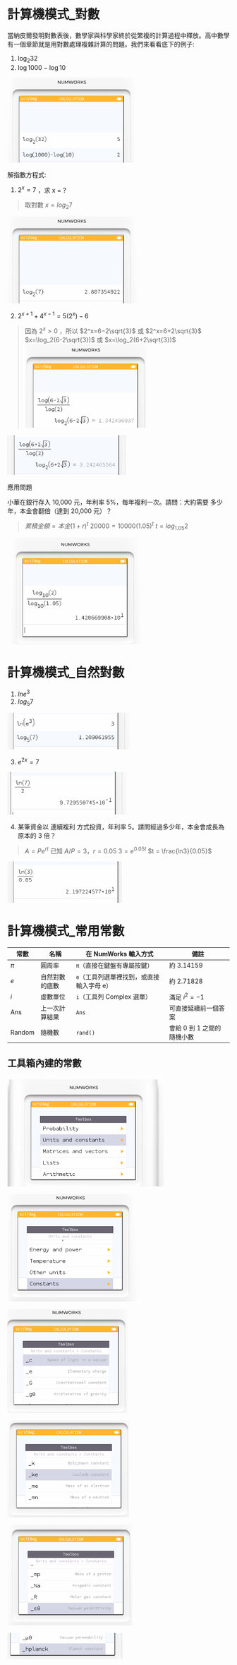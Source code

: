# 計算機模式_對數

當納皮爾發明對數表後，數學家與科學家終於從繁複的計算過程中釋放。高中數學有一個章節就是用對數處理複雜計算的問題。我們來看看底下的例子:

1. $\log_2{32}$
2. $\log1000-\log10$

![](img/07_01.png)

解指數方程式:

1. $2^x = 7$ ，求 x = ?

>取對數 $x=log_2​{7}$

![](img/07_02.png)

2. $2^{x+1} + 4^{x-1} = 5(2^x) - 6$

> 因為 $2^x > 0$ ，所以 $2^x=6−2\sqrt{3}$ ​或 $2^x=6+2\sqrt{3}$
> $x=\log_2(6-2\sqrt{3})$ 或 $x=\log_2(6+2\sqrt{3})$
​
![](img/07_03.png)

![](img/07_04.png)

應用問題

小華在銀行存入 10,000 元，年利率 5%，每年複利一次。請問：大約需要 多少年，本金會翻倍（達到 20,000 元）？

> $累積金額 = 本金(1+r)^t$
> $20000 = 10000(1.05)^t$
> $t =log_1.05{2}$

![](img/07_05.png)

# 計算機模式_自然對數

1. $ln{e}^3$
2. $log_5{7}$

![](img/07_06.png)

3. $e^{2x}=7$

![](img/07_07.png)

4. 某筆資金以 連續複利 方式投資，年利率 $5%$。請問經過多少年，本金會成長為原本的 3 倍？

> $A = Pe^{rt}$
> 已知 $A/P=3， r = 0.05$
> $3 = e^{0.05t}$
> $t = \frac{ln3}{0.05}$

![](img/07_08.png)

# 計算機模式_常用常數

| 常數     | 名稱      | 在 NumWorks 輸入方式         | 備註               |
| ------ | ------- | ----------------------- | ---------------- |
| $\pi$  | 圓周率     | `π`（直接在鍵盤有專屬按鍵）         | 約 3.14159        |
| $e$    | 自然對數的底數 | `e`（工具列選單裡找到，或直接輸入字母 e） | 約 2.71828        |
| $i$    | 虛數單位    | `i`（工具列 Complex 選單）     | 滿足 $i^2=-1$      |
| Ans    | 上一次計算結果 | `Ans`                   | 可直接延續前一個答案       |
| Random | 隨機數     | `rand()`                | 會給 0 到 1 之間的隨機小數 |


## 工具箱內建的常數

![](img/07_09.png)

![](img/07_10.png)

![](img/07_11.png)

![](img/07_12.png)

![](img/07_13.png)

![](img/07_14.png)
